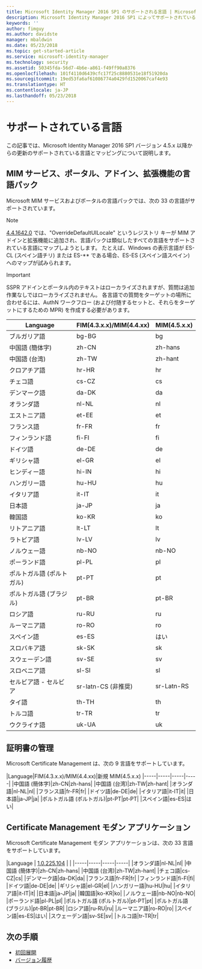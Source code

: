 ```yaml
---
title: Microsoft Identity Manager 2016 SP1 のサポートされる言語 | Microsoft Docs
description: Microsoft Identity Manager 2016 SP1 によってサポートされている言語の一覧です。
keywords: ''
author: fimguy
ms.author: davidste
manager: mbaldwin
ms.date: 05/23/2018
ms.topic: get-started-article
ms.service: microsoft-identity-manager
ms.technology: security
ms.assetid: 50345fda-56d7-4b6e-a861-f49ff90a8376
ms.openlocfilehash: 101f4110d6439cfc17f25c8880531e18f51920da
ms.sourcegitcommit: 19ed53fa6af61086774a0429fd1520067caf4e93
ms.translationtype: HT
ms.contentlocale: ja-JP
ms.lasthandoff: 05/23/2018
---
```

# <a name="supported-languages"></a>サポートされている言語

この記事では、Microsoft Identity Manager 2016 SP1 バージョン 4.5.x 以降からの更新のサポートされている言語とマッピングについて説明します。

## <a name="mim-service-and-portal-and-add-ins-and-extensions-language-pack"></a>MIM サービス、ポータル、アドイン、拡張機能の言語パック 

Microsoft MIM サービスおよびポータルの言語パックでは、次の 33 の言語がサポートされています。  

> [!NOTE]
> [4.4.1642.0](https://support.microsoft.com/en-us/help/4021562/hotfix-rollup-package-build-4-4-1642-0-is-available-for-microsoft) では、"OverrideDefaultUILocale" というレジストリ キーが MIM アドインと拡張機能に追加され、言語パックは類似したすべての言語をサポートされている言語にマップしようとします。 たとえば、Windows の表示言語が ES-CL (スペイン語チリ) または ES-** である場合、ES-ES (スペイン語スペイン) へのマップが試みられます。

> [!IMPORTANT]
> SSPR アドインとポータル内のテキストはローカライズされますが、質問は追加作業なしではローカライズされません。 各言語での質問をターゲットの場所に合わせるには、AuthN ワークフロー (および付随するセットと、それらをターゲットにするための MPR) を作成する必要があります。

|Language|FIM(4.3.x.x)/MIM(4.4.xx)|MIM(4.5.x.x)
|-----|-----|-----|
|ブルガリア語|bg-BG|bg|
|中国語 (簡体字)|zh-CN|zh-hans|
|中国語 (台湾)|zh-TW|zh-hant|
|クロアチア語|hr-HR|hr|
|チェコ語|cs-CZ|cs|
|デンマーク語|da-DK|da|
|オランダ語|nl-NL|nl|
|エストニア語|et-EE|et|
|フランス語|fr-FR|fr|
|フィンランド語|fi-FI|fi|
|ドイツ語|de-DE|de|
|ギリシャ語|el-GR|el|
|ヒンディー語|hi-IN|hi|
|ハンガリー語|hu-HU|hu|
|イタリア語|it-IT|it|
|日本語|ja-JP|ja|
|韓国語|ko-KR|ko|
|リトアニア語|lt-LT|lt|
|ラトビア語|lv-LV|lv|
|ノルウェー語|nb-NO|nb-NO|
|ポーランド語|pl-PL|pl|
|ポルトガル語 (ポルトガル)|pt-PT|pt|
|ポルトガル語 (ブラジル)|pt-BR|pt-BR|
|ロシア語|ru-RU|ru||sv|
|ルーマニア語|ro-RO|ro|
|スペイン語|es-ES|はい|
|スロバキア語|sk-SK|sk|
|スウェーデン語|sv-SE|sv|
|スロベニア語|sl-SI|sl|
|セルビア語 - セルビア |sr-latn-CS (非推奨)|sr-Latn-RS|
|タイ語|th-TH|th|
|トルコ語|tr-TR|tr|
|ウクライナ語|uk-UA|uk|

## <a name="certificate-management"></a>証明書の管理 
Microsoft Certificate Management は、次の 9 言語をサポートしています。 

|Language|FIM(4.3.x.x)/MIM(4.4.xx)|新規 MIM(4.5.x.x)
|-----|-----|-----|-----|
|中国語 (簡体字)|zh-CN|zh-hans|
|中国語 (台湾)|zh-TW|zh-hant|
|オランダ語|nl-NL|nl|
|フランス語|fr-FR|fr|
|ドイツ語|de-DE|de|
|イタリア語|it-IT|it|
|日本語|ja-JP|ja|
|ポルトガル語 (ポルトガル)|pt-PT|pt-PT|
|スペイン語|es-ES|はい|

## <a name="certificate-management-modern-application"></a>Certificate Management モダン アプリケーション  
Microsoft Certificate Management モダン アプリケーションは、次の 33 言語をサポートしています。 

|Language | [1.0.225.104](https://www.microsoft.com/en-us/download/details.aspx?id=54954) | |
|-----|-----|-----|-----|
|オランダ語|nl-NL|nl|
|中国語 (簡体字)|zh-CN|zh-hans|
|中国語 (台湾)|zh-TW|zh-hant|
|チェコ語|cs-CZ|cs|
|デンマーク語|da-DK|da|
|フランス語|fr-FR|fr|
|フィンランド語|fi-FI|fi|
|ドイツ語|de-DE|de|
|ギリシャ語|el-GR|el|
|ハンガリー語|hu-HU|hu|
|イタリア語|it-IT|it|
|日本語|ja-JP|ja|
|韓国語|ko-KR|ko|
|ノルウェー語|nb-NO|nb-NO|
|ポーランド語|pl-PL|pl|
|ポルトガル語 (ポルトガル)|pt-PT|pt|
|ポルトガル語 (ブラジル)|pt-BR|pt-BR|
|ロシア語|ru-RU|ru|
|ルーマニア語|ro-RO|ro|
|スペイン語|es-ES|はい|
|スウェーデン語|sv-SE|sv|
|トルコ語|tr-TR|tr|

## <a name="next-steps"></a>次の手順

- [初回展開](microsoft-identity-manager-deploy.md)
- [バージョン履歴](/reference/version-history.md)